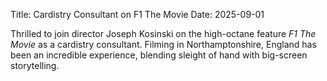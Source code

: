 Title: Cardistry Consultant on F1 The Movie
Date: 2025-09-01

Thrilled to join director Joseph Kosinski on the high-octane feature *F1 The Movie* as a cardistry consultant. Filming in Northamptonshire, England has been an incredible experience, blending sleight of hand with big-screen storytelling.
